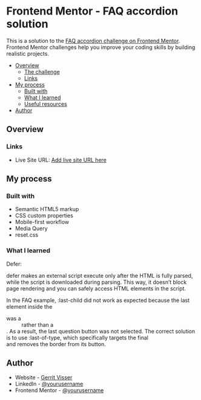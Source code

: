 # Frontend Mentor - FAQ accordion solution

This is a solution to the [FAQ accordion challenge on Frontend Mentor](https://www.frontendmentor.io/challenges/faq-accordion-wyfFdeBwBz). Frontend Mentor challenges help you improve your coding skills by building realistic projects.

- [Overview](#overview)
  - [The challenge](#the-challenge)
  - [Links](#links)
- [My process](#my-process)
  - [Built with](#built-with)
  - [What I learned](#what-i-learned)
  - [Useful resources](#useful-resources)
- [Author](#author)

## Overview

### Links

- Live Site URL: [Add live site URL here](https://www.gerritvisser.nl/frontendmentor/challenges/04-faq-accordion)

## My process

### Built with

- Semantic HTML5 markup
- CSS custom properties
- Mobile-first workflow
- Media Query
- reset.css

### What I learned

Defer: <script src="script.js" defer></script>

defer makes an external script execute only after the HTML is fully parsed, while the script is downloaded during parsing. This way, it doesn’t block page rendering and you can safely access HTML elements in the script.

In the FAQ example, :last-child did not work as expected because the last element inside the <dl> was a <dd> rather than a <dt>. As a result, the last question button was not selected. The correct solution is to use :last-of-type, which specifically targets the final <dt> and removes the border from its button.

## Author

- Website - [Gerrit Visser](https://www.gerritvisser.nl)
- LinkedIn - [@yourusername](https://www.linkedin.com/in/gerritvissernl/)
- Frontend Mentor - [@yourusername](https://www.frontendmentor.io/profile/gerritvisserNL)
